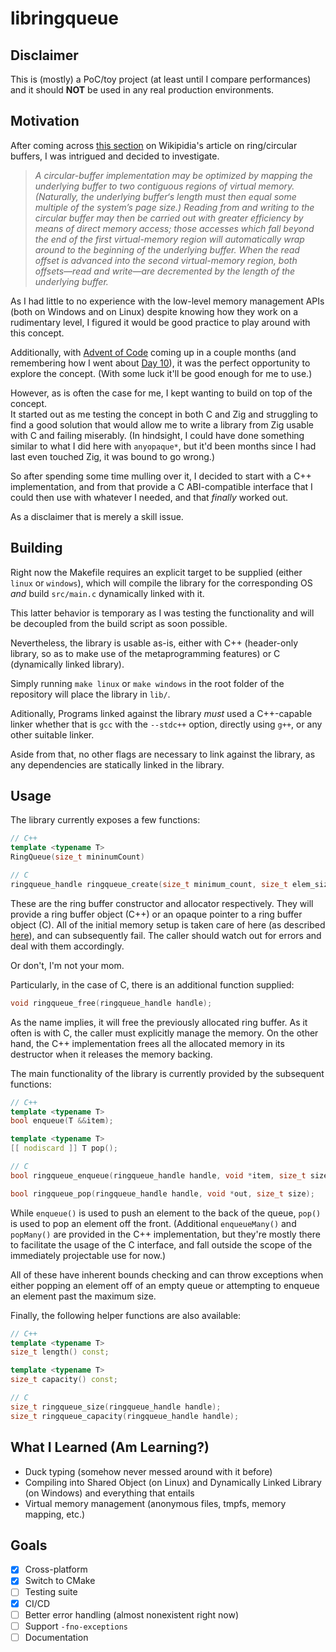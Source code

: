 # libringqueue

## Disclaimer
This is (mostly) a PoC/toy project (at least until I compare performances) and it should **NOT** be used in any real production environments.

## Motivation

After coming across [this section](https://en.wikipedia.org/wiki/Circular_buffer#Optimization) on Wikipidia's article on ring/circular buffers, I was intrigued and decided to investigate.

> *A circular-buffer implementation may be optimized by mapping the underlying buffer to two contiguous regions of virtual memory. (Naturally, the underlying buffer‘s length must then equal some multiple of the system’s page size.) Reading from and writing to the circular buffer may then be carried out with greater efficiency by means of direct memory access; those accesses which fall beyond the end of the first virtual-memory region will automatically wrap around to the beginning of the underlying buffer. When the read offset is advanced into the second virtual-memory region, both offsets—read and write—are decremented by the length of the underlying buffer.*

As I had little to no experience with the low-level memory management APIs (both on Windows and on Linux) despite knowing how they work on a rudimentary level, I figured it would be good practice to play around with this concept.

Additionally, with [Advent of Code](https://adventofcode.com/) coming up in a couple months (and remembering how I went about [Day 10](https://github.com/fl4tisjustice/AoC2024/blob/f56f4f9b47da6e8839204eaca22332e1eb1995ea/day-10/day-10.c#L37C1-L37C7)), it was the perfect opportunity to explore the concept. (With some luck it'll be good enough for me to use.)

However, as is often the case for me, I kept wanting to build on top of the concept. \
It started out as me testing the concept in both C and Zig and struggling to find a good solution that would allow me to write a library from Zig usable with C and failing miserably. (In hindsight, I could have done something similar to what I did here with `anyopaque*`, but it'd been months since I had last even touched Zig, it was bound to go wrong.)

So after spending some time mulling over it, I decided to start with a C++ implementation, and from that provide a C ABI-compatible interface that I could then use with whatever I needed, and that *finally* worked out.

As a disclaimer that is merely a skill issue.

## Building

Right now the Makefile requires an explicit target to be supplied (either `linux` or `windows`), which will compile the library for the corresponding OS *and* build `src/main.c` dynamically linked with it.

This latter behavior is temporary as I was testing the functionality and will be decoupled from the build script as soon possible.

Nevertheless, the library is usable as-is, either with C++ (header-only library, so as to make use of the metaprogramming features) or C (dynamically linked library).

Simply running `make linux` or `make windows` in the root folder of the repository will place the library in `lib/`.

Aditionally, Programs linked against the library *must* used a C++-capable linker whether that is `gcc` with the `--stdc++` option, directly using `g++`, or any other suitable linker.

Aside from that, no other flags are necessary to link against the library, as any dependencies are statically linked in the library.

## Usage

The library currently exposes a few functions:

```cpp
// C++
template <typename T>
RingQueue(size_t mininumCount)

// C
ringqueue_handle ringqueue_create(size_t minimum_count, size_t elem_size);
```

These are the ring buffer constructor and allocator respectively. They will provide a ring buffer object (C++) or an opaque pointer to a ring buffer object (C).
All of the initial memory setup is taken care of here (as described [here](#motivation)), and can subsequently fail.
The caller should watch out for errors and deal with them accordingly.

Or don't, I'm not your mom.

Particularly, in the case of C, there is an additional function supplied:

```c
void ringqueue_free(ringqueue_handle handle);
```

As the name implies, it will free the previously allocated ring buffer.
As it often is with C, the caller must explicitly manage the memory.
On the other hand, the C++ implementation frees all the allocated memory in its destructor when it releases the memory backing.

The main functionality of the library is currently provided by the subsequent functions: 

```c++
// C++
template <typename T>
bool enqueue(T &&item);

template <typename T>
[[ nodiscard ]] T pop();

// C
bool ringqueue_enqueue(ringqueue_handle handle, void *item, size_t size);

bool ringqueue_pop(ringqueue_handle handle, void *out, size_t size);
```
While `enqueue()` is used to push an element to the back of the queue, `pop()` is used to pop an element off the front.
(Additional `enqueueMany()` and `popMany()` are provided in the C++ implementation, but they're mostly there to facilitate the usage of the C interface, and fall outside the scope of the immediately projectable use for now.)

All of these have inherent bounds checking and can throw exceptions when either popping an element off of an empty queue or attempting to enqueue an element past the maximum size. 

Finally, the following helper functions are also available:

```c++
// C++
template <typename T>
size_t length() const;

template <typename T>
size_t capacity() const;

// C
size_t ringqueue_size(ringqueue_handle handle);
size_t ringqueue_capacity(ringqueue_handle handle);
```
## What I Learned (Am Learning?)
- Duck typing (somehow never messed around with it before)
- Compiling into Shared Object (on Linux) and Dynamically Linked Library (on Windows) and everything that entails
- Virtual memory management (anonymous files, tmpfs, memory mapping, etc.)

## Goals
- [x] Cross-platform
- [x] Switch to CMake
- [ ] Testing suite
- [x] CI/CD
- [ ] Better error handling (almost nonexistent right now)
- [ ] Support `-fno-exceptions`
- [ ] Documentation
